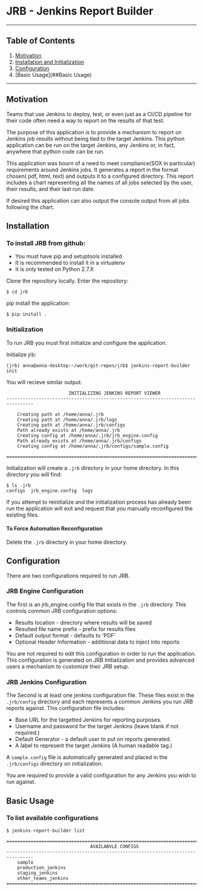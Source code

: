 # JRB - Jenkins Report Builder
---

## Table of Contents

1. [Motivation](##Motivation)
2. [Installation and Initialization](##Installation)
3. [Configuration](##Configuration)
4. [Basic Usage](##Basic Usage)

---

## Motivation
Teams that use Jenkins to deploy, test, or even just as a CI/CD pipeline for
their code often need a way to report on the results of that test.

The purpose of this application is to provide a mechanism to report on
Jenkins job results without being tied to the target Jenkins. This python
application can be run on the target Jenkins, any Jenkins or, in fact,
anywhere that python code can be run.

This application was bourn of a need to meet compliance(SOX in particular)
requirements around Jenkins jobs. It generates a report in the format chosen(
pdf, html, text) and outputs it to a configured directory. This report includes
a chart representing all the names of all jobs selected by the user, their
results, and their last run date.

If desired this application can also output the console output from all jobs
following the chart.

## Installation
### To install JRB from github:
* You must have pip and setuptools installed
* It is recommended to install it in a virtualenv
* It is only tested on Python 2.7.X

Clone the repository locally.
Enter the repository:

`$ cd jrb`

pip install the application:

`$ pip install .`

### Initialization
To run JRB you must first initialize and configure the application.

Initialize jrb:

`(jrb) anna@anna-desktop:~/work/git-repos/jrb$ jenkins-report-builder init`

You will recieve similar output:

```================================================================================
                       INITIALIZING JENKINS REPORT VIEWER
--------------------------------------------------------------------------------

	Creating path at /home/anna/.jrb
	Creating path at /home/anna/.jrb/logs
	Creating path at /home/anna/.jrb/configs
	Path already exists at /home/anna/.jrb
	Creating config at /home/anna/.jrb/jrb_engine.config
	Path already exists at /home/anna/.jrb/configs
	Creating config at /home/anna/.jrb/configs/sample.config

================================================================================
 ```

Initialization will create a `.jrb` directory in your home directory. In this
directory you will find:

```
$ ls .jrb
configs  jrb_engine.config  logs
```

If you attempt to reinitialize and the initialization process has already been
run the application will exit and request that you manually reconfigured the
existing files.

#### To Force Automation Reconfiguration
Delete the `.jrb` directory in your home directory.

## Configuration
There are two configurations required to run JRB.

### JRB Engine Configuration
The first is an jrb_engine.config file that exists in the `.jrb` directory.
This controls common JRB configuration options:
* Results location - directory where results will be saved
* Resulted file name prefix - prefix for results files
* Default output format - defaults to 'PDF'
* Optional Header Information - additional data to inject into reports

You are not required to edit this configuration in order to run the
application. This configuration is generated on JRB Initialization and
provides advanced users a mechanism to customize their JRB setup.

### JRB Jenkins Configuration
The Second is at least one jenkins configuration file. These files exist in
the `.jrb/config` directory and each represents a common Jenkins you run JRB
reports against. This configuration file includes:
* Base URL for the targetted Jenkins for reporting purposes.
* Username and password for the target Jenkins (leave blank if not required.)
* Default Generator - a default user to put on reports generated.
* A label to represent the target Jenkins (A human readable tag.)

A `sample.config` file is automatically generated and placed in the
`.jrb/configs` directory on initialization.

You are required to provide a valid configuration for any Jenkins you wish
to run against.

## Basic Usage

### To list available configurations

`$ jenkins-report-builder list`

```
================================================================================
                               AVAILABVLE CONFIGS
--------------------------------------------------------------------------------
	sample
	production_jenkins
	staging_jenkins
	other_teams_jenkins
================================================================================
```
